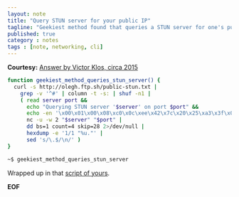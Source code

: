 ```yaml
---
layout: note
title: "Query STUN server for your public IP"
tagline: "Geekiest method found that queries a STUN server for one's public IP."
published: true
category : notes
tags : [note, networking, cli]
---
```


__Courtesy:__ [Answer by Victor Klos, circa 2015](https://askubuntu.com/a/683488)

```bash
function geekiest_method_queries_stun_server() {
  curl -s http://olegh.ftp.sh/public-stun.txt |
    grep -v '^#' | column -t -s: | shuf -n1 |
    ( read server port &&
      echo "Querying STUN server '$server' on port $port" &&
      echo -en '\x00\x01\x00\x08\xc0\x0c\xee\x42\x7c\x20\x25\xa3\x3f\x0f\xa1\x7f\xfd\x7f\x00\x00\x00\x03\x00\x04\x00\x00\x00\x00' |
      nc -u -w 2 "$server" "$port" |
      dd bs=1 count=4 skip=28 2>/dev/null |
      hexdump -e '1/1 "%u."' |
      sed 's/\.$/\n/' )
}
```

```bash
~$ geekiest_method_queries_stun_server
```

Wrapped up in that [script of yours](https://github.com/fabic/bash-it/blob/master/fabic/bin/pubis).

__EOF__

